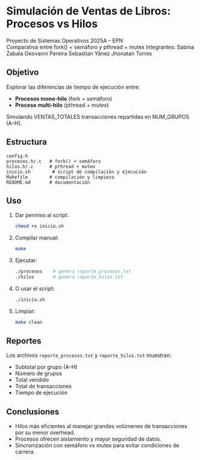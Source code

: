 # Simulación de Ventas de Libros: Procesos vs Hilos

Proyecto de Sistemas Operativos 2025A – EPN  
Comparativa entre fork() + semáforo y pthread + mutex
Integrantes: Sabina Zabala
             Geovanni Pereira
             Sebastian Yánez
             Jhonatan Torres 

## Objetivo
Explorar las diferencias de tiempo de ejecución entre:
- **Procesos mono-hilo** (fork + semáforo)
- **Proceso multi-hilo** (pthread + mutex)

Simulando VENTAS_TOTALES transacciones repartidas en NUM_GRUPOS (A–H).

## Estructura
```
config.h
procesos.h/.c   # fork() + semáforo
hilos.h/.c      # pthread + mutex
inicio.sh        # script de compilación y ejecución
Makefile        # compilación y limpieza
README.md       # documentación
```

## Uso

1. Dar permiso al script:
   ```bash
   chmod +x inicio.sh
   ```
2. Compilar manual:
   ```bash
   make
   ```
3. Ejecutar:
   ```bash
   ./procesos    # genera reporte_procesos.txt
   ./hilos       # genera reporte_hilos.txt
   ```
4. O usar el script:
   ```bash
   ./inicio.sh
   ```
5. Limpiar:
   ```bash
   make clean
   ```

## Reportes
Los archivos `reporte_procesos.txt` y `reporte_hilos.txt` muestran:
- Subtotal por grupo (A–H)
- Número de grupos
- Total vendido
- Total de transacciones
- Tiempo de ejecución

## Conclusiones
- Hilos más eficientes al manejar grandes volúmenes de transacciones por su menor overhead.
- Procesos ofrecen aislamiento y mayor seguridad de datos.
- Sincronización con semáforo vs mutex para evitar condiciones de carrera.
